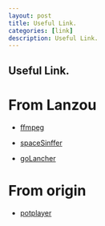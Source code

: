 ```yaml
---
layout: post
title: Useful Link.
categories: [link]
description: Useful Link.
---
```


## Useful Link.

# From Lanzou
* [ffmpeg](https://wwkd.lanzouu.com/izspy310b7fi)
* [spaceSinffer](https://wwkd.lanzouu.com/iCwen30ee8kf)

* [goLancher](https://wwkd.lanzouu.com/ioMa62s7n60h)

# From origin
* [potplayer](https://t1.daumcdn.net/potplayer/PotPlayer/Version/Latest/PotPlayerSetup64.exe)
